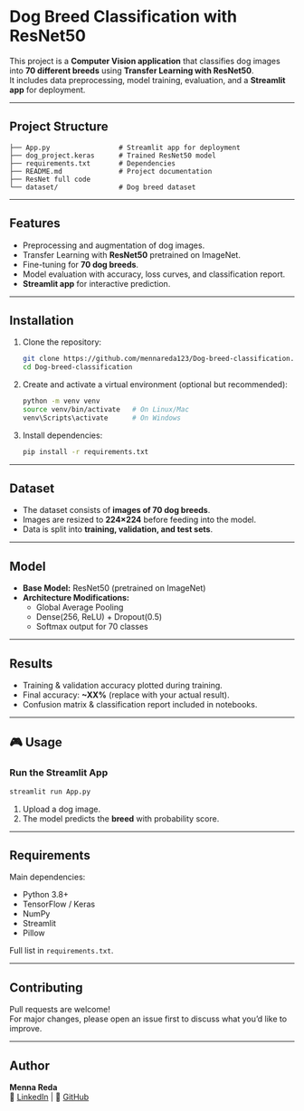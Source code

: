 #  Dog Breed Classification with ResNet50

This project is a **Computer Vision application** that classifies dog images into **70 different breeds** using **Transfer Learning with ResNet50**.  
It includes data preprocessing, model training, evaluation, and a **Streamlit app** for deployment.

---

##  Project Structure
```
├── App.py                 # Streamlit app for deployment
├── dog_project.keras      # Trained ResNet50 model
├── requirements.txt       # Dependencies
├── README.md              # Project documentation
├── ResNet full code
└── dataset/               # Dog breed dataset
```

---

##  Features
- Preprocessing and augmentation of dog images.
- Transfer Learning with **ResNet50** pretrained on ImageNet.
- Fine-tuning for **70 dog breeds**.
- Model evaluation with accuracy, loss curves, and classification report.
- **Streamlit app** for interactive prediction.

---

##  Installation

1. Clone the repository:
   ```bash
   git clone https://github.com/mennareda123/Dog-breed-classification.git
   cd Dog-breed-classification
   ```

2. Create and activate a virtual environment (optional but recommended):
   ```bash
   python -m venv venv
   source venv/bin/activate   # On Linux/Mac
   venv\Scripts\activate      # On Windows
   ```

3. Install dependencies:
   ```bash
   pip install -r requirements.txt
   ```

---

##  Dataset
- The dataset consists of **images of 70 dog breeds**.  
- Images are resized to **224×224** before feeding into the model.  
- Data is split into **training, validation, and test sets**.

---

##  Model
- **Base Model:** ResNet50 (pretrained on ImageNet)  
- **Architecture Modifications:**  
  - Global Average Pooling  
  - Dense(256, ReLU) + Dropout(0.5)  
  - Softmax output for 70 classes  

---

##  Results
- Training & validation accuracy plotted during training.
- Final accuracy: **~XX%** (replace with your actual result).
- Confusion matrix & classification report included in notebooks.

---

## 🎮 Usage

### Run the Streamlit App
```bash
streamlit run App.py
```

1. Upload a dog image.
2. The model predicts the **breed** with probability score.

---

##  Requirements
Main dependencies:
- Python 3.8+
- TensorFlow / Keras
- NumPy
- Streamlit
- Pillow

Full list in `requirements.txt`.


---

##  Contributing
Pull requests are welcome!  
For major changes, please open an issue first to discuss what you’d like to improve.


---

##  Author
**Menna Reda**  
🔗 [LinkedIn](https://www.linkedin.com/in/menna-reda-6048182a3) | 🔗 [GitHub](https://github.com/mennareda123)
